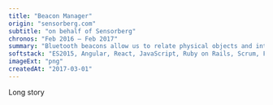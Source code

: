 ```yaml
---
title: "Beacon Manager"
origin: "sensorberg.com"
subtitle: "on behalf of Sensorberg"
chronos: "Feb 2016 – Feb 2017"
summary: "Bluetooth beacons allow us to relate physical objects and interact with them via software. My team built a beacon management platform, which is essential for businesses relying on IoT."
softstack: "ES2015, Angular, React, JavaScript, Ruby on Rails, Scrum, Feature Team, Unit Testing, E2E testing, Protractor,  Refactoring, Git, Infrastructure, Jenkins"
imageExt: "png"
createdAt: "2017-03-01"
---
```


Long story
